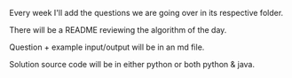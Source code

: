 Every week I'll add the questions we are going over in its respective folder.

There will be a README reviewing the algorithm of the day.

Question + example input/output will be in an md file.

Solution source code will be in either python or both python & java.
